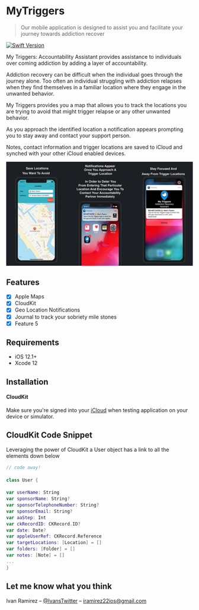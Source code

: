 # MyTriggers
> Our mobile application is designed to assist you and facilitate your journey towards addiction recover

[![Swift Version][swift-image]][swift-url]

My Triggers: Accountability Assistant provides assistance to individuals over coming addiction by adding a layer of accountability.

Addiction recovery can be difficult when the individual goes through the journey alone. Too often an individual struggling with addiction relapses when they find themselves in a familiar location where they engage in the unwanted behavior. 

My Triggers provides you a map that allows you to track the locations you are trying to avoid that might trigger relapse or any other unwanted behavior. 

As you approach the identified location a notification appears prompting you to stay away and contact your support person.

Notes, contact information and trigger locations are saved to iCloud and synched with your other iCloud enabled devices.

<img src ="images/myTriggerScreenShots.jpeg">

## Features

- [x] Apple Maps 
- [x] CloudKit
- [x] Geo Location Notifications
- [x] Journal to track your sobriety mile stones
- [x] Feature 5

## Requirements

- iOS 12.1+
- Xcode 12

## Installation 

#### CloudKit
Make sure you're signed into your [iCloud](https://support.apple.com/en-us/HT203512) when testing application on your device or simulator.

## CloudKit Code Snippet 
Leveraging the power of CloudKit a User object has a link to all the elements down below
```swift
// code away!

class User {

var userName: String
var sponsorName: String?
var sponsorTelephoneNumber: String?
var sponsorEmail: String?
var aaStep: Int
var ckRecordID: CKRecord.ID?
var date: Date?
var appleUserRef: CKRecord.Reference
var targetLocations: [Location] = []
var folders: [Folder] = []
var notes: [Note] = []
...
}
```

## Let me know what you think

Ivan Ramirez – [@IvansTwitter](https://twitter.com/iramirezdev) – iramirez22ios@gmail.com

[swift-image]:https://img.shields.io/badge/swift-5.0-orange.svg
[swift-url]: https://swift.org/
